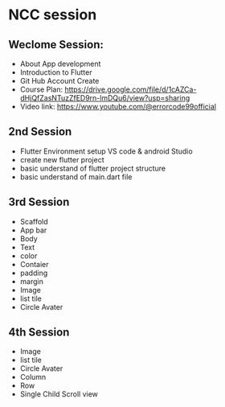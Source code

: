# NCC session

## Weclome Session:
* About App development
* Introduction to Flutter
* Git Hub Account Create
* Course Plan: https://drive.google.com/file/d/1cAZCa-dHjQfZasNTuzZfED9rn-lmDQu6/view?usp=sharing
* Video link: https://www.youtube.com/@errorcode99official

## 2nd Session
* Flutter Environment setup VS code & android Studio
* create new flutter project
* basic understand of flutter project structure
* basic understand of main.dart file

## 3rd Session
* Scaffold
* App bar
* Body
* Text 
* color
* Contaier
* padding
* margin
* Image
* list tile
* Circle Avater

## 4th Session
* Image
* list tile
* Circle Avater
* Column 
* Row
* Single Child Scroll view
